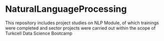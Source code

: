 # NaturalLanguageProcessing
This repository includes project studies on NLP Module, of which trainings were completed and sector projects were carried out within the scope of Turkcell Data Science Bootcamp
